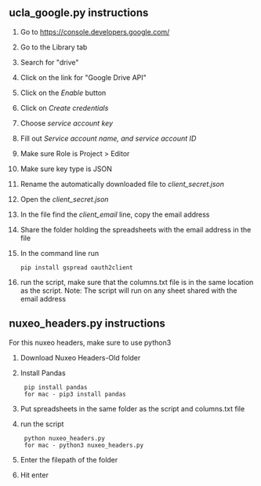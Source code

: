 ## ucla_google.py instructions
1. Go to https://console.developers.google.com/
2. Go to the Library tab
3. Search for "drive"
4. Click on the link for "Google Drive API"
5. Click on the *Enable* button
6. Click on *Create credentials*
7. Choose *service account key*
8. Fill out *Service account name, and service account ID*
9. Make sure Role is Project > Editor
10. Make sure key type is JSON
11. Rename the automatically downloaded file to *client_secret.json*
12. Open the *client_secret.json*
13. In the file find the *client_email* line, copy the email address
14. Share the folder holding the spreadsheets with the email address in the file
15. In the command line run
	
		pip install gspread oauth2client
16. run the script, make sure that the columns.txt file is in the same location as the script. 
Note: The script will run on any sheet shared with the email address

## nuxeo_headers.py instructions
For this nuxeo headers, make sure to use python3 
1. Download Nuxeo Headers-Old folder
2. Install Pandas

		pip install pandas
		for mac - pip3 install pandas
3. Put spreadsheets in the same folder as the script and columns.txt file
4. run the script

		python nuxeo_headers.py
		for mac - python3 nuxeo_headers.py
5. Enter the filepath of the folder
6. Hit enter

